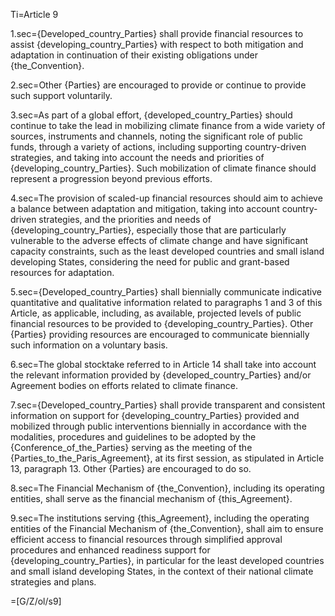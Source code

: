 
Ti=Article 9

1.sec={Developed_country_Parties} shall provide financial resources to assist {developing_country_Parties} with respect to both mitigation and adaptation in continuation of their existing obligations under {the_Convention}.

2.sec=Other {Parties} are encouraged to provide or continue to provide such support voluntarily.

3.sec=As part of a global effort, {developed_country_Parties} should continue to take the lead in mobilizing climate finance from a wide variety of sources, instruments and channels, noting the significant role of public funds,  through a variety of actions, including supporting country-driven strategies, and taking into account the needs and priorities of {developing_country_Parties}. Such mobilization of climate finance should represent a progression beyond previous efforts.

4.sec=The provision of scaled-up financial resources should aim to achieve a balance between adaptation and mitigation, taking into account country-driven strategies, and the priorities and needs of {developing_country_Parties}, especially those that are particularly vulnerable to the adverse effects of climate change and have significant capacity constraints, such as the least developed countries and small island developing States, considering the need for public and grant-based resources for adaptation.

5.sec={Developed_country_Parties} shall biennially communicate indicative quantitative and qualitative information related to paragraphs 1 and 3 of this Article, as applicable, including, as available, projected levels of public financial resources to be provided to {developing_country_Parties}. Other {Parties} providing resources are encouraged to communicate biennially such information on a voluntary basis.

6.sec=The global stocktake referred to in Article 14 shall take into account the relevant information provided by {developed_country_Parties} and/or Agreement bodies on efforts related to climate finance.

7.sec={Developed_country_Parties} shall provide transparent and consistent information on support for {developing_country_Parties} provided and mobilized through public interventions biennially in accordance with the modalities, procedures and guidelines to be adopted by the {Conference_of_the_Parties} serving as the meeting of the {Parties_to_the_Paris_Agreement}, at its first session, as stipulated in Article 13, paragraph 13. Other {Parties} are encouraged to do so.

8.sec=The Financial Mechanism of {the_Convention}, including its operating entities, shall serve as the financial mechanism of {this_Agreement}.

9.sec=The institutions serving {this_Agreement}, including the operating entities of the Financial Mechanism of {the_Convention}, shall aim to ensure efficient access to financial resources through simplified approval procedures and enhanced readiness support for {developing_country_Parties}, in particular for the least developed countries and small island developing States, in the context of their national climate strategies and plans.

=[G/Z/ol/s9]
